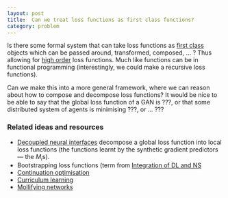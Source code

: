 ```yaml
---
layout: post
title:  Can we treat loss functions as first class functions?
category: problem
---
```


Is there some formal system that can take loss functions as [first class](https://en.wikipedia.org/wiki/First-class_function) objects which can be passed around, transformed, composed, … ? Thus allowing for [high order](https://en.wikipedia.org/wiki/Higher-order_function) loss functions. Much like functions can be in functional programming (interestingly, we could make a recursive loss functions).

Can we make this into a more general framework, where we can reason about how to compose and decompose loss functions? It would be nice to be able to say that the global loss function of a GAN is ???, or that some distributed system of agents is minimising ???, or … ???

### Related ideas and resources

* [Decoupled neural interfaces](http://arxiv.org/abs/1608.05343) decompose a global loss function into local loss functions (the functions learnt by the synthetic gradient predictors — the $M_i$s).
* Bootstrapping loss functions (term from [Integration of DL and NS](https://arxiv.org/abs/1606.03813)
* [Continuation optimisation](http://people.csail.mit.edu/hmobahi/pubs/aaai_2015.pdf)
* [Curriculum learning](http://ronan.collobert.com/pub/matos/2009_curriculum_icml.pdf)
* [Mollifying networks](http://arxiv.org/abs/1608.04980)